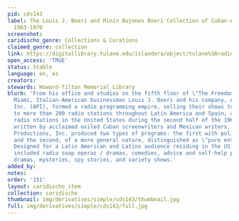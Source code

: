 ```yaml
---
pid: cds143
label: The Louis J. Boeri and Minín Bujones Boeri Collection of Cuban-American Radionovelas,
  1963-1970
screenshot: 
caridischo_genre: Collections & Curations
claimed_genre: collection
link: https://digitallibrary.tulane.edu/islandora/object/tulane%3Aradionovelas
open_access: 'TRUE'
status: Stable
language: en, es
creators: 
stewards: Howard-Tilton Memorial Library
blurb: 'From his office and studios on the fifth floor of \"The Freedom Tower\" in
  Miami, Italian-American businessman Louis J. Boeri and his company, America''s Productions,
  Inc. (API), formed a radio programming empire, selling their shows to government,
  to more than 200 radio stations throughout Latin America and Spain, and to Spanish-speaking
  radio stations in the United States during the second half of the 1960s. With scripts
  written by acclaimed exiled Cuban screenwriters and Mexican writers, America''s
  Productions, Inc. produced two types of programs: the first with political content
  and the second, of a more general nature, distinguished as \"pure entertainment.\"
  Designed for a Latin American and Latino audience residing in the US, the pure entertainment
  included radio soap operas / dramas, comedies, advice and self-help programs, biblical
  dramas, mysteries, spy stories, and variety shows.'
added_by: 
notes: 
order: '151'
layout: caridischo_item
collection: caridischo
thumbnail: img/derivatives/simple/cds143/thumbnail.jpg
full: img/derivatives/simple/cds143/full.jpg
---
```

